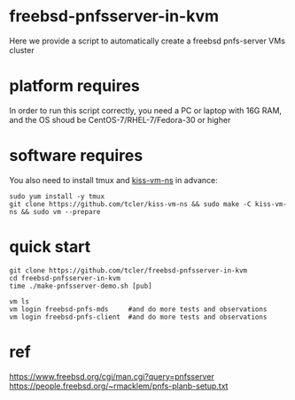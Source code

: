 # freebsd-pnfsserver-in-kvm
Here we provide a script to automatically create a freebsd pnfs-server VMs cluster

# platform requires
In order to run this script correctly, you need a PC or laptop with 16G RAM, and the OS shoud be CentOS-7/RHEL-7/Fedora-30 or higher

# software requires
You also need to install tmux and [kiss-vm-ns](https://github.com/tcler/kiss-vm-ns) in advance:
```
sudo yum install -y tmux
git clone https://github.com/tcler/kiss-vm-ns && sudo make -C kiss-vm-ns && sudo vm --prepare
```

# quick start
```
git clone https://github.com/tcler/freebsd-pnfsserver-in-kvm
cd freebsd-pnfsserver-in-kvm
time ./make-pnfsserver-demo.sh [pub]

vm ls
vm login freebsd-pnfs-mds     #and do more tests and observations
vm login freebsd-pnfs-client  #and do more tests and observations
```

# ref
https://www.freebsd.org/cgi/man.cgi?query=pnfsserver  
https://people.freebsd.org/~rmacklem/pnfs-planb-setup.txt  
